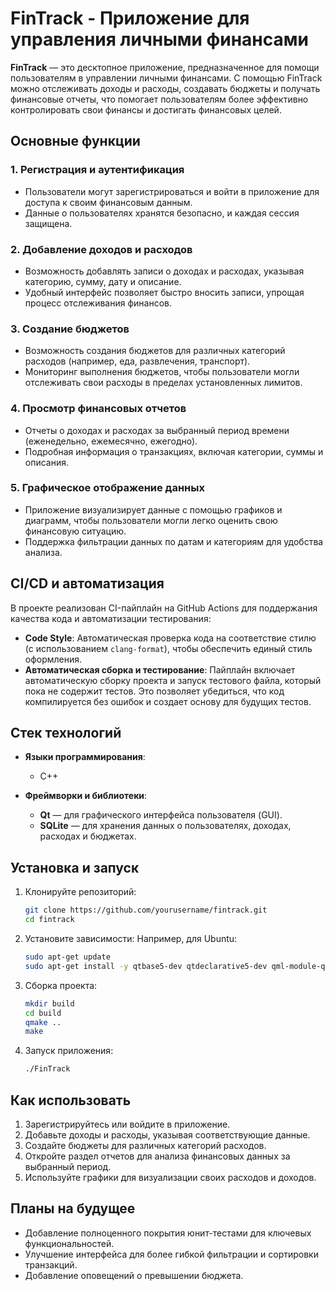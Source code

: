 # FinTrack - Приложение для управления личными финансами

**FinTrack** — это десктопное приложение, предназначенное для помощи пользователям в управлении личными финансами. С помощью FinTrack можно отслеживать доходы и расходы, создавать бюджеты и получать финансовые отчеты, что помогает пользователям более эффективно контролировать свои финансы и достигать финансовых целей.

## Основные функции

### 1. Регистрация и аутентификация
- Пользователи могут зарегистрироваться и войти в приложение для доступа к своим финансовым данным.
- Данные о пользователях хранятся безопасно, и каждая сессия защищена.

### 2. Добавление доходов и расходов
- Возможность добавлять записи о доходах и расходах, указывая категорию, сумму, дату и описание.
- Удобный интерфейс позволяет быстро вносить записи, упрощая процесс отслеживания финансов.

### 3. Создание бюджетов
- Возможность создания бюджетов для различных категорий расходов (например, еда, развлечения, транспорт).
- Мониторинг выполнения бюджетов, чтобы пользователи могли отслеживать свои расходы в пределах установленных лимитов.

### 4. Просмотр финансовых отчетов
- Отчеты о доходах и расходах за выбранный период времени (еженедельно, ежемесячно, ежегодно).
- Подробная информация о транзакциях, включая категории, суммы и описания.

### 5. Графическое отображение данных
- Приложение визуализирует данные с помощью графиков и диаграмм, чтобы пользователи могли легко оценить свою финансовую ситуацию.
- Поддержка фильтрации данных по датам и категориям для удобства анализа.

## CI/CD и автоматизация

В проекте реализован CI-пайплайн на GitHub Actions для поддержания качества кода и автоматизации тестирования:
- **Code Style**: Автоматическая проверка кода на соответствие стилю (с использованием `clang-format`), чтобы обеспечить единый стиль оформления.
- **Автоматическая сборка и тестирование**: Пайплайн включает автоматическую сборку проекта и запуск тестового файла, который пока не содержит тестов. Это позволяет убедиться, что код компилируется без ошибок и создает основу для будущих тестов.

## Стек технологий

- **Языки программирования**:  
  - C++
  
- **Фреймворки и библиотеки**:  
  - **Qt** — для графического интерфейса пользователя (GUI).
  - **SQLite** — для хранения данных о пользователях, доходах, расходах и бюджетах.

## Установка и запуск

1. Клонируйте репозиторий:
   ```bash
   git clone https://github.com/yourusername/fintrack.git
   cd fintrack
   ```

2. Установите зависимости:
   Например, для Ubuntu:
   ```bash
   sudo apt-get update
   sudo apt-get install -y qtbase5-dev qtdeclarative5-dev qml-module-qtquick-controls2 qtquickcontrols2-5-dev qmake sqlite3
   ```

3. Сборка проекта:
   ```bash
   mkdir build
   cd build
   qmake ..
   make
   ```

4. Запуск приложения:
   ```bash
   ./FinTrack
   ```

## Как использовать

1. Зарегистрируйтесь или войдите в приложение.
2. Добавьте доходы и расходы, указывая соответствующие данные.
3. Создайте бюджеты для различных категорий расходов.
4. Откройте раздел отчетов для анализа финансовых данных за выбранный период.
5. Используйте графики для визуализации своих расходов и доходов.

## Планы на будущее

- Добавление полноценного покрытия юнит-тестами для ключевых функциональностей.
- Улучшение интерфейса для более гибкой фильтрации и сортировки транзакций.
- Добавление оповещений о превышении бюджета.
